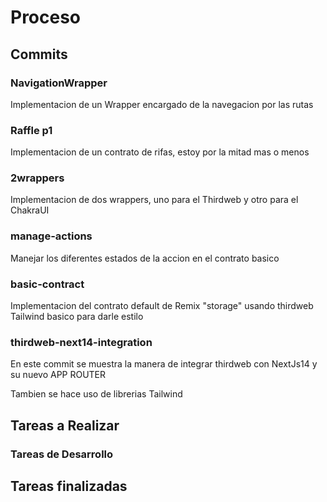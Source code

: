 # Proceso

## Commits

### NavigationWrapper

Implementacion de un Wrapper encargado de la navegacion por las rutas

### Raffle p1

Implementacion de un contrato de rifas, estoy por la mitad mas o menos

### 2wrappers

Implementacion de dos wrappers, uno para el Thirdweb y otro para el ChakraUI

### manage-actions

Manejar los diferentes estados de la accion en el contrato basico

### basic-contract

Implementacion del contrato default de Remix "storage" usando thirdweb
Tailwind basico para darle estilo

### thirdweb-next14-integration

En este commit se muestra la manera de integrar thirdweb con NextJs14 y su nuevo APP ROUTER

Tambien se hace uso de librerias Tailwind

## Tareas a Realizar

### Tareas de Desarrollo

## Tareas finalizadas
